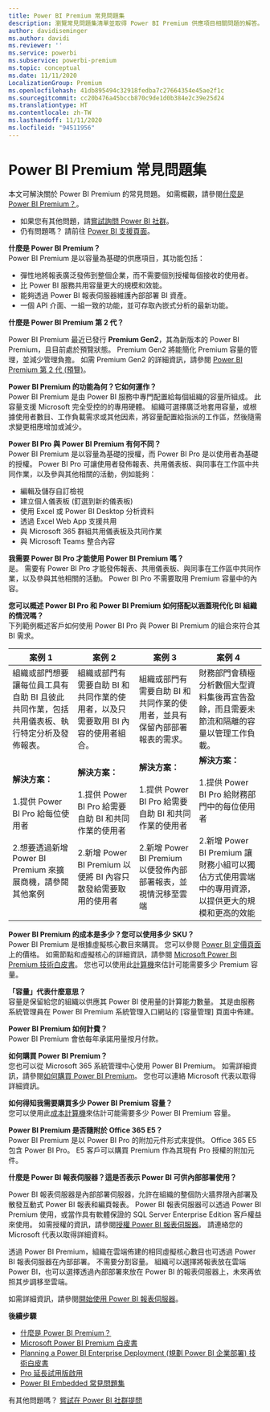 ```yaml
---
title: Power BI Premium 常見問題集
description: 瀏覽常見問題集清單並取得 Power BI Premium 供應項目相關問題的解答。
author: davidiseminger
ms.author: davidi
ms.reviewer: ''
ms.service: powerbi
ms.subservice: powerbi-premium
ms.topic: conceptual
ms.date: 11/11/2020
LocalizationGroup: Premium
ms.openlocfilehash: 41db895494c32918fedba7c27664354e45ae2f1c
ms.sourcegitcommit: cc20b476a45bccb870c9de1d0b384e2c39e25d24
ms.translationtype: HT
ms.contentlocale: zh-TW
ms.lasthandoff: 11/11/2020
ms.locfileid: "94511956"
---
```

# <a name="power-bi-premium-faq"></a>Power BI Premium 常見問題集

本文可解決關於 Power BI Premium 的常見問題。 如需概觀，請參閱[什麼是 Power BI Premium？](service-premium-what-is.md)。

* 如果您有其他問題，請[嘗試詢問 Power BI 社群](https://community.powerbi.com/)。
* 仍有問題嗎？ 請前往 [Power BI 支援頁面](https://powerbi.microsoft.com/support/)。

**什麼是 Power BI Premium？**  
Power BI Premium 是以容量為基礎的供應項目，其功能包括：

* 彈性地將報表廣泛發佈到整個企業，而不需要個別授權每個接收的使用者。
* 比 Power BI 服務共用容量更大的規模和效能。
* 能夠透過 Power BI 報表伺服器維護內部部署 BI 資產。
* 一個 API 介面、一組一致的功能，並可存取內嵌式分析的最新功能。

**什麼是 Power BI Premium 第 2 代？**

Power BI Premium 最近已發行 **Premium Gen2**，其為新版本的 Power BI Premium，且目前處於預覽狀態。 Premium Gen2 將能簡化 Premium 容量的管理，並減少管理負擔。 如需 Premium Gen2 的詳細資訊，請參閱 [Power BI Premium 第 2 代 (預覽)](service-premium-what-is.md#power-bi-premium-generation-2-preview)。


**Power BI Premium 的功能為何？它如何運作？**  
Power BI Premium 是由 Power BI 服務中專門配置給每個組織的容量所組成。 此容量支援 Microsoft 完全受控的的專用硬體。 組織可選擇廣泛地套用容量，或根據使用者數目、工作負載需求或其他因素，將容量配置給指派的工作區，然後隨需求變更相應增加或減少。

**Power BI Pro 與 Power BI Premium 有何不同？**  
Power BI Premium 是以容量為基礎的授權，而 Power BI Pro 是以使用者為基礎的授權。 Power BI Pro 可讓使用者發佈報表、共用儀表板、與同事在工作區中共同作業，以及參與其他相關的活動，例如能夠：

* 編輯及儲存自訂檢視
* 建立個人儀表板 (釘選到新的儀表板)
* 使用 Excel 或 Power BI Desktop 分析資料
* 透過 Excel Web App 支援共用
* 與 Microsoft 365 群組共用儀表板及共同作業
* 與 Microsoft Teams 整合內容

**我需要 Power BI Pro 才能使用 Power BI Premium 嗎？**  
是。 需要有 Power BI Pro 才能發佈報表、共用儀表板、與同事在工作區中共同作業，以及參與其他相關的活動。 Power BI Pro 不需要取用 Premium 容量中的內容。

**您可以概述 Power BI Pro 和 Power BI Premium 如何搭配以涵蓋現代化 BI 組織的情況嗎？**  
下列範例概述客戶如何使用 Power BI Pro 與 Power BI Premium 的組合來符合其 BI 需求。

| 案例 1 | 案例 2 | 案例 3 | 案例 4 |
| --- | --- | --- | --- |
| 組織或部門想要讓每位員工具有自助 BI 且彼此共同作業，包括共用儀表板、執行特定分析及發佈報表。 | 組織或部門有需要自助 BI 和共同作業的使用者，以及只需要取用 BI 內容的使用者組合。 | 組織或部門有需要自助 BI 和共同作業的使用者，並具有保留內部部署報表的需求。 | 財務部門會積極分析數個大型資料集後再宣告盈餘，而且需要未節流和隔離的容量以管理工作負載。 |
| **解決方案：**<br/><br/>1.提供 Power BI Pro 給每位使用者<br/><br/>2.想要透過新增 Power BI Premium 來擴展商機，請參閱其他案例 |**解決方案：**<br/><br/>1.提供 Power BI Pro 給需要自助 BI 和共同作業的使用者<br/><br/>2.新增 Power BI Premium 以便將 BI 內容只散發給需要取用的使用者 |**解決方案：**<br/><br/>1.提供 Power BI Pro 給需要自助 BI 和共同作業的使用者<br/><br/>2.新增 Power BI Premium 以便發佈內部部署報表，並視情況移至雲端 |**解決方案：**<br/><br/>1.提供 Power BI Pro 給財務部門中的每位使用者<br/><br/>2.新增 Power BI Premium 讓財務小組可以獨佔方式使用雲端中的專用資源，以提供更大的規模和更高的效能 |

**Power BI Premium 的成本是多少？您可以使用多少 SKU？**  
Power BI Premium 是根據虛擬核心數目來購買。 您可以參閱 [Power BI 定價頁面](https://powerbi.microsoft.com/pricing/)上的價格。 如需節點和虛擬核心的詳細資訊，請參閱 [Microsoft Power BI Premium 技術白皮書](https://aka.ms/pbipremiumwhitepaper)。 您也可以使用此[計算機](https://powerbi.microsoft.com/calculator/)來估計可能需要多少 Premium 容量。

**「容量」代表什麼意思？**  
容量是保留給您的組織以供應其 Power BI 使用量的計算能力數量。 其是由服務系統管理員在 Power BI Premium 系統管理入口網站的 [容量管理] 頁面中佈建。

**Power BI Premium 如何計費？**  
Power BI Premium 會依每年承諾用量按月付款。

**如何購買 Power BI Premium？**  
您也可以從 Microsoft 365 系統管理中心使用 Power BI Premium。 如需詳細資訊，請參閱[如何購買 Power BI Premium](service-admin-premium-purchase.md)。 您也可以連絡 Microsoft 代表以取得詳細資訊。

**如何得知我需要購買多少 Power BI Premium 容量？**  
您可以使用此[成本計算機](https://powerbi.microsoft.com/calculator/)來估計可能需要多少 Power BI Premium 容量。

**Power BI Premium 是否隨附於 Office 365 E5？**  
Power BI Premium 是以 Power BI Pro 的附加元件形式來提供。 Office 365 E5 包含 Power BI Pro。 E5 客戶可以購買 Premium 作為其現有 Pro 授權的附加元件。

**什麼是 Power BI 報表伺服器？這是否表示 Power BI 可供內部部署使用？**

Power BI 報表伺服器是內部部署伺服器，允許在組織的整個防火牆界限內部署及散發互動式 Power BI 報表和編頁報表。 Power BI 報表伺服器可以透過 Power BI Premium 使用，或當作具有軟體保證的 SQL Server Enterprise Edition 客戶權益來使用。 如需授權的資訊，請參閱[授權 Power BI 報表伺服器](../report-server/get-started.md#licensing-power-bi-report-server)。 請連絡您的 Microsoft 代表以取得詳細資料。

透過 Power BI Premium，組織在雲端佈建的相同虛擬核心數目也可透過 Power BI 報表伺服器在內部部署。 不需要分割容量。 組織可以選擇將報表放在雲端 Power BI，也可以選擇透過內部部署來放在 Power BI 的報表伺服器上，未來再依照其步調移至雲端。

如需詳細資訊，請參閱[開始使用 Power BI 報表伺服器](../report-server/get-started.md)。

**後續步驟**

* [什麼是 Power BI Premium？](service-premium-what-is.md)
* [Microsoft Power BI Premium 白皮書](https://aka.ms/pbipremiumwhitepaper)
* [Planning a Power BI Enterprise Deployment (規劃 Power BI 企業部署) 技術白皮書](https://aka.ms/pbienterprisedeploy)
* [Pro 延長試用版啟用](../fundamentals/service-self-service-signup-for-power-bi.md)
* [Power BI Embedded 常見問題集](../developer/embedded/embedded-faq.md)

有其他問題嗎？ [嘗試在 Power BI 社群提問](https://community.powerbi.com/)
